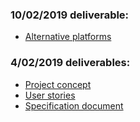### 10/02/2019 deliverable:
* [Alternative platforms](https://docs.google.com/document/d/10FhVnZMYm-ujrzTtj1uNJSLs-QRgqzfn6ru5m-VC_bI/edit?fbclid=IwAR2oWdEAzy0-qGuhS7rp4rIWIKqeMCrbWqsqwPTQkvk-V3pMu1li_F4jw9I)

### 4/02/2019 deliverables:
* [Project concept](https://docs.google.com/document/d/11y1A9jOiNn0xDuQDhiGNQjMs7RACeEIikT0PUlOcbeo/edit?usp=sharing)
* [User stories](https://docs.google.com/document/d/1KzUQyf4uReYArgaelqPxZ3O7hsEpr5or6-5mVxhIol4/edit?usp=sharing)
* [Specification document](https://docs.google.com/document/d/1wKh9XT9YTVgwvI1ieDYZaXkRj9dWAoi60-sRXhWtREI/edit?usp=sharing)
